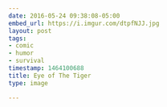 ```yaml
---
date: 2016-05-24 09:38:08-05:00
embed_url: https://i.imgur.com/dtpfNJJ.jpg
layout: post
tags:
- comic
- humor
- survival
timestamp: 1464100688
title: Eye of The Tiger
type: image

---
```

